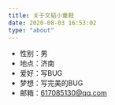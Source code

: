 ```yaml
---
title: 关于文韬小童鞋
date: 2020-08-03 16:53:02
type: "about"
---
```

- 性别：男
- 地点：济南
- 爱好：写BUG
- 梦想：写完美的BUG
- 邮箱：617085130@qq.com
